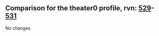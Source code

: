## Comparison for the theater0 profile, rvn: [529](https://github.com/PRO100KatYT/FortniteProfileRevisions/tree/main/profiles/theater0/529%20theater0.json)-[531](https://github.com/PRO100KatYT/FortniteProfileRevisions/tree/main/profiles/theater0/531%20theater0.json)

No changes
